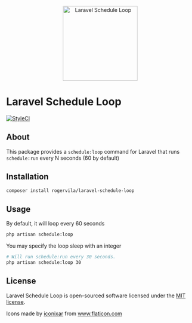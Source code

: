 <p align="center"><img width="200" src="https://image.flaticon.com/icons/svg/2413/2413697.svg" alt="Laravel Schedule Loop" /></p>

# Laravel Schedule Loop

[![StyleCI](https://github.styleci.io/repos/269178408/shield?branch=master)](https://github.styleci.io/repos/269178408)

## About

This package provides a `schedule:loop` command for Laravel that runs `schedule:run` every N seconds (60 by default)

## Installation

```sh
composer install rogervila/laravel-schedule-loop
```

## Usage

By default, it will loop every 60 seconds

```sh
php artisan schedule:loop
```

You may specify the loop sleep with an integer

```sh
# Will run schedule:run every 30 seconds.
php artisan schedule:loop 30
```

## License

Laravel Schedule Loop is open-sourced software licensed under the [MIT license](https://opensource.org/licenses/MIT).

Icons made by <a href="https://www.flaticon.com/authors/iconixar" title="iconixar">iconixar</a> from <a href="https://www.flaticon.com/" title="Flaticon">www.flaticon.com</a>
